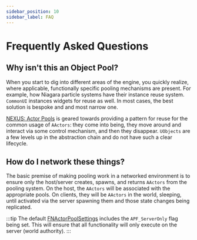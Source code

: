 ```yaml
---
sidebar_position: 10
sidebar_label: FAQ
---
```


# Frequently Asked Questions

## Why isn't this an Object Pool?

When you start to dig into different areas of the engine, you quickly realize, where applicable, functionally specific pooling mechanisms are present. For example, how Niagara particle systems have their instance reuse system. `CommonUI` instances widgets for reuse as well. In most cases, the best solution is bespoke and and most narrow one. 

[NEXUS: Actor Pools](/docs/plugins/actor-pools/) is geared towards providing a pattern for reuse for the common usage of `AActors`: they come into being, they move around and interact via some control mechanism, and then they disappear. `UObjects` are a few levels up in the abstraction chain and do not have such a clear lifecycle.

## How do I network these things?

The basic premise of making pooling work in a networked environment is to ensure only the host/server creates, spawns, and returns `AActors` from the pooling system. On the host, the `AActors` will be associated with the appropriate pools. On clients, they will be `AActors` in the world, sleeping, until activated via the server spawning them and those state changes being replicated.

:::tip
The default [FNActorPoolSettings](types/actor-pool-settings.md) includes the `APF_ServerOnly` flag being set. This will ensure that all functionality will only execute on the server (world authority).
:::
